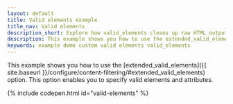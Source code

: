 ```yaml
---
layout: default
title: Valid elements example
title_nav: Valid elements
description_short: Explore how valid_elements cleans up raw HTML output.
description: This example shows you how to use the extended_valid_elements option, enabling you to specify valid elements and attributes.
keywords: example demo custom valid elements valid_elements
---
```


This example shows you how to use the [extended_valid_elements]({{ site.baseurl }}/configure/content-filtering/#extended_valid_elements) option. This option enables you to specify valid elements and attributes.

{% include codepen.html id="valid-elements" %}
